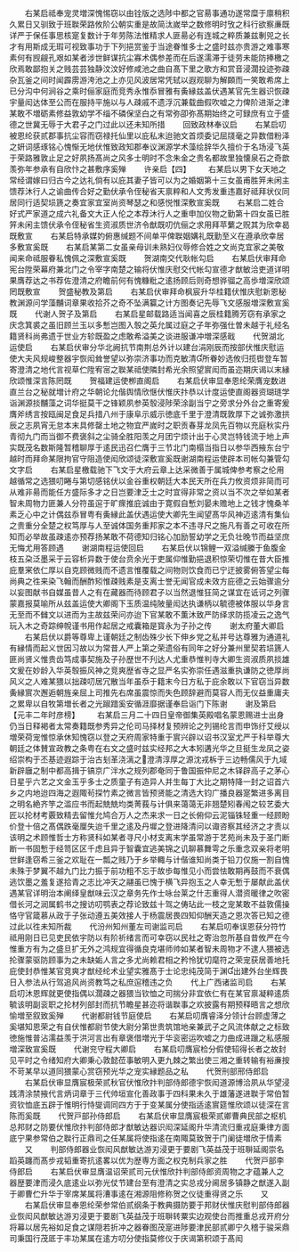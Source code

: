 <!-- { "loadSidebar": true } -->
　　右某启祗奉宠灵増深愧惕窃以由铨版之选陟中都之官昜事通功遂常糜于廪稍积久累日又驯致于班聫荣路攸阶公朝实重是故简汰嵗举之数修明时攷之科行欲察亷既详严于保任事思核寔复数计于年劳陈法惟精求人匪昜必有连城之粹质兼兹剸兕之长才有用斯成无瑕可视致事功于下列挹赏鉴于当途眷惟多士之盛时兹亦贵游之难事寒素何有觊觎孔艰如某者涉世鲜谋抗尘寡术偶参差而在后遂濡滞于徒劳未能防捧檄之欣焉敢鄙抱关之贱芸芸独静汶汶好修咸池之曲自髙下里之歌方和赏音浸濶投迹弥疎杂瓦釜之间时闻霹雳游洿池之上亦见风波居常凭轼以遐观聊为解頥而一笑敢希席上已分沟中何涧谷之乘时俪家庭而竞秀永惟忝冒雅有夤縁兹盖伏遇某官先生器识恢疎宇量闳达体至公而在服持平施以与人疎戚不遗浮沉兼载曲假吹嘘之力俾阶进渐之津某敢不増砺素修益敦幼学不缁不磷保坚白之有常弥卲弥髙期始终之可録庶有立于盛德之世冀无辱于大君子之门过此以还未知所措
　　回致政林奉议启
　　右某启叨被恩纶获贰郡事抗尘容而窃禄托仙里以庇私末迨驰文首烦委记屈牋毫之异数借粉泽之妍词感琢铭心愧惭无地伏惟致政知郡奉议渊源学术藻绘辞华久擅价于名场浸飞英于荣路雅敦止足之好夙扬髙尚之风多士明时不念朱金之贵名都故里独懐泉石之奇歆羡弥年参承有自欣忭之甚敷序奚殚
　　许亲启【四】
　　右某启以男下女天地之常经谓嫁曰归古今之达礼倘有以庇其妻子皆可以为之婚姻第十三女虽甫胜笄未闲主馈荐沐行人之谕曲传合好之勤伏承令侄秘省天禀粹和人文秀发重违嘉好祗拜状仪同居同行适契埙篪之奏宜家宜室尚资琴瑟之和感悦惟深敷宣奚既
　　右某启二姓合好式严家道之成六礼备文大正人伦之本荐沐行人之重申加仪物之勤第十四女虽已胜笄未闲主馈伏承令侄秘省生资淑质世济令猷既叨伉俪之求用拜苹蘩之贶其为欣幸曷既敷宣
　　右某启特承媒妁俯惠缄题不间单平俾聫姻媾礼既勤至义在遵承欣幸居多敷宣奚既
　　右某启某第二女虽亲母训未熟妇仪辱修合姓之文尚克宜家之美敬闻来命祗服眷私愧佩之深敷宣奚既
　　贺湖南交代耿帐勾启
　　右某启伏审拜命宪台陞荣幕府兼北门之令宰字南楚之输将伏惟庆慰交代帐勾宣德才猷敏洽吏道详明果膺荐达之书荐佐澄清之府瞻前何有愧糠粃之逺扬顾后则奇想骅骝之高歩増深欣颂罔既敷宣
　　贺盛秘教及第启
　　右某启伏审拜命枫宸升华桂籍伏惟庆慰新恩秘教渊源问学藻黼词章果收拾芥之奇不坠满籯之计方图奏记先辱飞文感服増深敷宣奚既
　　代谢人贺子及第启
　　右某启星邮载路适当闻喜之辰桂籍腾芳窃有承家之庆念箕裘之虽旧顾兰玉以多慙岂图入彀之英允属过庭之子年弥强仕曽未越于礼经名籍贤科尚弗遗于世业方轸既盈之虑敢希溢美之谈进服谦冲増深感戢
　　代贺湖北运使启
　　右某启伏审分华北阙抗节南荆总外计以建台涓刚辰而按部伏惟庆慰运使大夫风规峻整器宇恢闳耸誉望以弥崇济事功而克敏清所眷妙选攸归揽辔登车暂寄澄清之地代言视草伫陞宥宻之聫某祗使隣封希光余照望賔闳而虽迩期庆谒以末縁欣颂惟深言陈罔既
　　贺福建运使栁直阁启
　　右某启伏审显奉恩纶荣膺宠数进直兰台之秘就増计府之华朝论允偕舆情欣惬伏惟庆抃恭以计度运使直阁器资瑚琏学诣渊源掞黼藻之词华挺莫干之锋颖夙参英彀浸陟荣涂副当宁之旁求分外台之重寄爰膺斧绣言按瓯闽足食足兵措八州于康阜示威示徳底千里于澄清既敦厚下之诚弥激拱辰之志夙宵无怠本末具修罄土地之物宜严嵗时之职贡春芽龙凤先百物以充庭秋实丹青彻九门而当御不费褒斜之尘骑全胜阳羡之月团宁烦计出于心灵岂特钱流于地上声实既茂名数斯隆暂稽聊厚于逺民迅召伫膺于三节北门南榻当指日以参华西掖东台宁越时而拜命某限拘官守阻造使闳欣颂徒深敷宣奚既谢湖南程运使辟本司帐勾兼管勾文字启
　　右某启星檄载驰下飞文于大府云章上达采微善于属城俾参考察之伦用越循常之选猥叨睠与第切感铭伏以金谷重权朝廷大本民天所在兵力攸资烦非简而可从难非昜而能任方盛际多才之日岂要津乏士之时宜得非常之资以当不次之举如某者智未周物力匪兼人分符虽逭于旷瘝推庇诚由于寛假自慙刘晏未赡地上之钱才愧桑羊素乏心中之计偶兹忝冒粤有夤縁此盖伏遇运使大卿先生闻望髙华风神迈逺清有集仙之贵重分全楚之权笃厚与人至诚体国务重邦家之本不违寻尺之施凡有善之可收在所知而必举故虽疎逺亦预荐扬某敢不荷德知归铭心加励誓幼学之无负壮晚节而益坚庶无悔尤用答顾遇
　　谢湖南程运使回启
　　右某启伏以锦鲤一双溢缄縢于鱼腹金枝五朶泛墨采于云容析异数于使台贲余光于吏属仰惟勤挹退积惊荣切惟在昔大臣推庇羣宷依仁厚以自克顾微贱而不遗言惟覆载之间物则饮食而已宁迂披雾俯答望尘每尚典之徃来染飞翰而酬酢矧惟疎贱素是支离士誉无闻官成未效方庇德之云始骤逾分以妄图献书自媒虽昔人之有在藏器而待顾君子以当然退惟狂简之谋宜在诋诃之列骤蒙嘉报莫喻所从兹盖运使大卿阁下玉质温纯陂量闳达执谦柄以毓德被体服以华身言无至而不雠文以进而为主故兹荣问亦迨下官某敢不薫沐致严防绎求防揽凌云之逸气玩入木之奇踪绅帨谨书用作起居之戒囊箱是寳永为子孙之传
　　谢太府董大卿启
　　右某启伏以爵等尊卑上谨朝廷之制齿殊少长下伸乡党之私并号达尊雅为通道礼有縁情而起义世因习故以为常昔人严上第之荣遗俗有同年之好分兼州里契若埙篪人匪尚贤义惟贵齿笃成事契施及子孙歴世不刋达人尤重恭惟判寺大卿生资淑质夙掞雄文爰在妙龄入华英彀振风神之竞爽歴省寺之显严名实弥崇任遇滋重执谦防之徳厚尚风义之人难某猥以拙疎叨居冗散当年虽忝于籍末今日方私于庇余敢以下官窃当异数夤縁賔次邂逅朝旌亲屈上司推先右席虽震惊而失色顾辞避而莫容人而无仪益重庸夫之累卑以自牧第増长者之光踧踖奚安循涯靡据谨奉启诣门下陈谢
　　谢及第启【元丰二年时彦榜】
　　右某启三月二十四日皇帝御集英殿唱名蒙恩赐进士出身仍当日释褐者太常奏籍既参秀异之伦司马择材复预辨论之列锡纶言而申饰纡艾绶以増荣荷宠惟惊承休知愧窃以登之天府周家特重于賔兴辟以诏书汉室尤严于科举尊大朝廷之体賛宣政教之条粤在右文之盛时兹实经邦之大本矧遘光华之旦挺生龙凤之姿绍崇构于丕基迹遐踪于治古刬革浇漓之澄清淳厚之源沈戎柝于三边畅儒风于九域新辟廱之制中都高揖于镐京广泮水之规列郡奄同于鲁国振仲尼之木铎辟高子之茅心日星乎六艺之文金玉乎多士之质童子有造异人并生每丁大比之期特降一封之诏首六乡之内地迨四海之遐陬茍探竹素之微言皆预贤能之清选大钧广播良器寔繁进多离目之明名絶齐竽之滥应书而起兟兟均类菁莪与计俱来蔼蔼无非翘楚矧春闱之较艺委大匠以抡材考覈致精去留惟允鸠合万人之杰来求一日之长俯仰云泥锱铢轻重一经顾盼价登十倍之髙偶跌毫厘失迨千里之逺及丹墀之登进降清问以诹咨察其经济之才责以该明之术顾惟哲士方称贤科如某者寻尺小材支离末学虽常游于艺苑尚未及于圣门断断一书固慙于经笥区区千虑且异于智囊宜逃美锦之讥聊慕舞雩之乐重念双亲将老明世鲜逢窃希三釜之欢耻在一瓢之贱乃于乡举輙与计偕谁知尚类于铅刀仅施一割自愧未殊于梦翼不越九门比力振于前功粗不忘于故歩每惟见小而尝怯敢期再鼓而不衰偶逃饮墨之羞复遂拾青之志比冲天之翮虽已愧于横飞异抱玉之人幸无慙于屡献此盖伏遇某官详明治本阐绎皇猷味云汉之章务先作士咏台莱之什志重得人潜资暖律之吹密借长河之润属鹤书之搜访叨鹗表之荐论致兹十驾之俦玷此一枝之宠某敢不益敦儒操恪守官箴慕从政于子张动遵五美效接人于杨震居畏四知仰酬天造之恩次答已知之德过此以徃未知所裁
　　代汾州知州董左司谢监司启
　　右某启叨奉误恩获分符竹祗用刚日已见吏民依宇防以有阶祈绪言而可幸窃以民社之寄治忽所基自昔攸严在今惟重方有为之盛旦扩无外之鸿规宜得循良克堪师帅如某者智未周物才不逮人猥被选抡骤蒙驱防顾事为之未缺姤人言之多尤尚赖君相之矜怜犹切麾符之荣宠获居善地托庇使封恭惟某官竞爽才猷经纶术业望实雅髙于士论忠纯茂简于渊出建外台坐辉畏日入参法从行驾追风尚资教笃之私庶逭稽违之负
　　代上广西诸监司启
　　右某启叨沐恩辉就更使指偶以濶疎之器猥当钦恤之司揣分非宜依仁有在某官禀凝粹逺质毓该明副衮职之抡材列部封而抗节瞻星甚迩将谐聫事之欢披露有期预释晤言之想欣愉増至叙致奚殚
　　代谢都尉钱节庭使启
　　右某启叨膺睿泽分领计台顾虚薄之奚堪知恩荣之有自伏惟都尉节使大尉分第世贵筑馆地亲兼武子之风流体献之之标致徳施惟普沾濡益羡于洪河言出有章褒借増光于华衮密运吹嘘之力曲成进躐之私感服増深致宣奚既
　　代谢兖守程大卿启
　　右某启叨膺宸检分假使轺得长者之故封见平时之令绪知府大卿秉心敦懿莅事敏明入更九棘之繁出使三湘之重转输有裕亷按不苛某早以道同猥蒙心赏窃预光华之宠实縁题品之私
　　代贺刑部邢侍郎启
　　右某启伏审显膺宸极荣贰秋官伏惟欣抃判部侍郎德宇恢闳道源博洽夙从华望浸践清涂禁掖代言炳词章于三代帅垣宣化善政事于四科果未久于雄藩遂进聫于常伯暂资钦恤底五辟于惟明行恃燮调同四方于于变某属分使指适逺賔筵惟欣颂以徒深在言陈而奚既
　　代贺戸部孙侍郎启
　　右某启伏审显膺宸极荣贰卿曹典民部之枢机总邦财之防要伏惟欣抃判部侍郎才猷敏达器识闳深延阁升华清流归重戎庭秉律方面底宁果参常伯之聫行正鼎司之任某属将使指逺在南陬莫致贺于门阑徒増欣于情素
　　又
　　判部侍郎器业恢闳风猷敏达游刃浸更于要剧飞英益茂于班聨延阁崇名蹈英躔而髙步戎韬重寄抗逺畧以优为歴専方面之权克制兵家之胜
　　代贺戸部李侍郎启
　　右某启伏审显膺温诏荣贰司元伏惟欣抃判部侍郎资周物之才蕴兼人之器歴要津而浸久底逺业以弥光仗节建台至有澄清之实总戎分阃居多镇静之猷遂入副于卿曹伫升华于宰席某属将漕事逺在湘源阻修称贺之仪徒重得贤之乐
　　又
　　右某启伏审显奉恩纶荣参常伯贰纲条于教典摄防要于邦财伏惟庆慰判部侍郎器业恢闳风猷敏达游刃浸更于要剧飞英益茂于班聨转粟实边观使台而推重总戎开府分将幕以居先裕如足食之谋隠若折冲之器眷图茂寔进陟要津民部贰卿宁久稽于骏采鼎司秉国行茂厎于丰功某属在逺方叨分使指莫修仪于庆谒第积颂于髙闳
